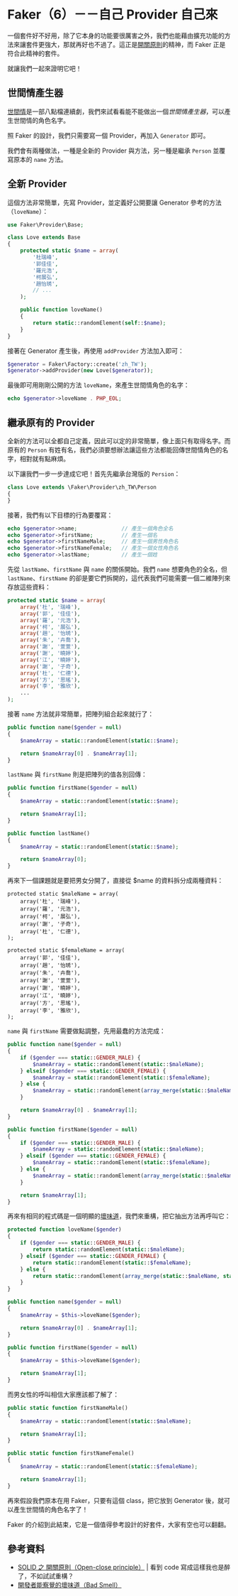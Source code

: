 # Faker（6）－－自己 Provider 自己來

一個套件好不好用，除了它本身的功能要很厲害之外，我們也能藉由擴充功能的方法來讓套件更強大，那就再好也不過了。這正是[開關原則][SOLID 之 開關原則（Open-close principle）]的精神，而 Faker 正是符合此精神的套件。

就讓我們一起來證明它吧！

## 世間情產生器

[世間情][]是一部八點檔連續劇，我們來試看看能不能做出一個*世間情產生器*，可以產生世間情的角色名字。

照 Faker 的設計，我們只需要寫一個 Provider，再加入 `Generator` 即可。

我們會有兩種做法，一種是全新的 Provider 與方法，另一種是繼承 `Person` 並覆寫原本的 `name` 方法。

## 全新 Provider 

這個方法非常簡單，先寫 Provider，並定義好公開要讓 Generator 參考的方法（`loveName`）：

```php
use Faker\Provider\Base;

class Love extends Base
{
    protected static $name = array(
        '杜瑞峰',
        '郭佳佳',
        '羅元浩',
        '柯展弘',
        '趙怡琇',
        // ...
    );

    public function loveName()
    {
        return static::randomElement(self::$name);
    }
}
```

接著在 Generator 產生後，再使用 `addProvider` 方法加入即可：

```php
$generator = Faker\Factory::create('zh_TW');
$generator->addProvider(new Love($generator));
```

最後即可用剛剛公開的方法 `loveName`，來產生世間情角色的名字：

```php
echo $generator->loveName . PHP_EOL;
```

## 繼承原有的 Provider

全新的方法可以全都自己定義，因此可以定的非常簡單，像上面只有取得名字。而原有的 `Person` 有姓有名，我們必須要想辦法讓這些方法都能回傳世間情角色的名字，相對就有點麻煩。

以下讓我們一步一步達成它吧！首先先繼承台灣版的 `Persion`：

```php
class Love extends \Faker\Provider\zh_TW\Person
{
}
```

接著，我們有以下目標的行為要覆寫：

```php
echo $generator->name;              // 產生一個角色全名
echo $generator->firstName;         // 產生一個名
echo $generator->firstNameMale;     // 產生一個男性角色名
echo $generator->firstNameFemale;   // 產生一個女性角色名
echo $generator->lastName;          // 產生一個姓
```

先從 `lastName`、`firstName` 與 `name` 的關係開始。我們 `name` 想要角色的全名，但 `lastName`、`firstName` 的卻是要它們拆開的，這代表我們可能需要一個二維陣列來存放這些資料：

```php
protected static $name = array(
    array('杜', '瑞峰'),
    array('郭', '佳佳'),
    array('羅', '元浩'),
    array('柯', '展弘'),
    array('趙', '怡琇'),
    array('朱', '卉喬'),
    array('謝', '萱萱'),
    array('謝', '曉婷'),
    array('江', '曉婷'),
    array('謝', '子奇'),
    array('杜', '仁德'),
    array('方', '思瑤'),
    array('李', '雅欣'),
    ...
);
```

接著 `name` 方法就非常簡單，把陣列組合起來就行了：

```php
public function name($gender = null)
{
    $nameArray = static::randomElement(static::$name);

    return $nameArray[0] . $nameArray[1];
}
```

`lastName` 與 `firstName` 則是把陣列的值各別回傳：

```php
public function firstName($gender = null)
{
    $nameArray = static::randomElement(static::$name);

    return $nameArray[1];
}

public function lastName()
{
    $nameArray = static::randomElement(static::$name);

    return $nameArray[0];
}
```

再來下一個課題就是要把男女分開了，直接從 $name 的資料拆分成兩種資料：

```
protected static $maleName = array(
    array('杜', '瑞峰'),
    array('羅', '元浩'),
    array('柯', '展弘'),
    array('謝', '子奇'),
    array('杜', '仁德'),
);

protected static $femaleName = array(
    array('郭', '佳佳'),
    array('趙', '怡琇'),
    array('朱', '卉喬'),
    array('謝', '萱萱'),
    array('謝', '曉婷'),
    array('江', '曉婷'),
    array('方', '思瑤'),
    array('李', '雅欣'),
);
```

`name` 與 `firstName` 需要做點調整，先用最蠢的方法完成：

```php
public function name($gender = null)
{
    if ($gender === static::GENDER_MALE) {
        $nameArray = static::randomElement(static::$maleName);
    } elseif ($gender === static::GENDER_FEMALE) {
        $nameArray = static::randomElement(static::$femaleName);
    } else {
        $nameArray = static::randomElement(array_merge(static::$maleName, static::$femaleName));
    }

    return $nameArray[0] . $nameArray[1];
}

public function firstName($gender = null)
{
    if ($gender === static::GENDER_MALE) {
        $nameArray = static::randomElement(static::$maleName);
    } elseif ($gender === static::GENDER_FEMALE) {
        $nameArray = static::randomElement(static::$femaleName);
    } else {
        $nameArray = static::randomElement(array_merge(static::$maleName, static::$femaleName));
    }

    return $nameArray[1];
}
```

再來有相同的程式碼是一個明顯的[壞味道][開發者能察覺的壞味道（Bad Smell）]，我們來重構，把它抽出方法再呼叫它：

```php
protected function loveName($gender)
{
    if ($gender === static::GENDER_MALE) {
        return static::randomElement(static::$maleName);
    } elseif ($gender === static::GENDER_FEMALE) {
        return static::randomElement(static::$femaleName);
    } else {
        return static::randomElement(array_merge(static::$maleName, static::$femaleName));
    }
}

public function name($gender = null)
{
    $nameArray = $this->loveName($gender);

    return $nameArray[0] . $nameArray[1];
}

public function firstName($gender = null)
{
    $nameArray = $this->loveName($gender);

    return $nameArray[1];
}
```

而男女性的呼叫相信大家應該都了解了：

```php
public static function firstNameMale()
{
    $nameArray = static::randomElement(static::$maleName);

    return $nameArray[1];
}

public static function firstNameFemale()
{
    $nameArray = static::randomElement(static::$femaleName);

    return $nameArray[1];
}
```

再來假設我們原本在用 Faker，只要有這個 class，把它放到 Generator 後，就可以產生世間情的角色名字了！

Faker 的介紹到此結束，它是一個值得參考設計的好套件，大家有空也可以翻翻。

## 參考資料

* [SOLID 之 開關原則（Open-close principle）][] | 看到 code 寫成這樣我也是醉了，不如試試重構？
* [開發者能察覺的壞味道（Bad Smell）]

[開發者能察覺的壞味道（Bad Smell）]: https://github.com/MilesChou/book-refactoring-30-days/blob/master/docs/day04.md
[SOLID 之 開關原則（Open-close principle）]: https://github.com/MilesChou/book-refactoring-30-days/blob/master/docs/day08.md
[世間情]: https://zh.wikipedia.org/wiki/%E4%B8%96%E9%96%93%E6%83%85
